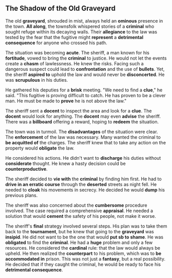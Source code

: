 ## The Shadow of the Old **Graveyard**

The old **graveyard**, shrouded in mist, always held an **ominous** presence in the town. **All along**, the townsfolk whispered stories of a **criminal** who sought refuge within its decaying walls. Their **allegiance** to the law was tested by the fear that the fugitive might **represent** a **detrimental consequence** for anyone who crossed his path.

The situation was becoming **acute**. The sheriff, a man known for his **fortitude**, vowed to bring the **criminal** to justice. He would not let the events create a **chasm** of lawlessness. He knew the risks. Facing such a dangerous suspect could lead to **confrontation** and the use of **bullets**. Yet, the sheriff **aspired to** uphold the law and would never be **disconcerted**. He was **scrupulous** in his duties.

He gathered his deputies for a **brisk** meeting. "We need to find a **clue**," he said. "This fugitive is proving difficult to catch. He has proven to be a clever man. He must be made to **prove** he is not above the law."

The sheriff sent a **docent** to inspect the area and look for a **clue**. The **docent** would look for anything. The **docent** may even **advise** the sheriff. There was a **billboard** offering a reward, hoping to **redeem** the situation.

The town was in turmoil. The **disadvantages** of the situation were clear. The **enforcement** of the law was necessary. Many wanted the criminal to **be acquitted of** the charges.
The sheriff knew that to take any action on the property would **obligate** the law.

He considered his actions. He didn't want to **discharge** his duties without **considerate** thought. He knew a hasty decision could be **counterproductive**.

The sheriff decided to **vie with** the **criminal** by finding him first. He had to **drive in an erratic course** through the **deserted** streets as night fell. He needed to **cloak** his movements in secrecy. He decided he would **dump** his previous plans. 

The sheriff was also concerned about the **cumbersome** procedure involved. The case required a comprehensive **appraisal**. He needed a solution that would **cement** the safety of his people, not make it worse.

The sheriff's **final** strategy involved several steps. His plan was to take them back to the **tournament**, but he knew that going to the **graveyard** was **insipid**. He did not want to be the one that would **put sb to shame**. He was **obligated** to find the **criminal**.
He had a **huge** problem and only a few resources. He considered the **cardinal** rule: that the law would always be upheld. He then realized the **counterpart** to his problem, which was to **be accommodated in** prison. This was not just a **fantasy**, but a real possibility.
He decided that if they caught the criminal, he would be ready to face his **detrimental consequence**.
